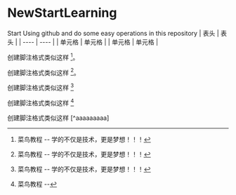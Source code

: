 # NewStartLearning
Start Using github and do some easy operations in this repository
|  表头   | 表头  |
|  ----  | ----  |
| 单元格  | 单元格 |
| 单元格  | 单元格 |


创建脚注格式类似这样 [^RUNOOB]。

[^RUNOOB]: 菜鸟教程 -- 学的不仅是技术，更是梦想！！！

创建脚注格式类似这样 [^RUNOOB]。
[^RUNOOB]: 菜鸟教程 -- 学的不仅是技术，更是梦想！！！

创建脚注格式类似这样 [^3]

[^3]: 菜鸟教程 -- 学的不仅是技术，更是梦想！！！

创建脚注格式类似这样 [^aaaa]

[^aaaa]: 菜鸟教程 -- 

创建脚注格式类似这样 [^aaaaaaaaa]

[^aa]: 菜鸟教程 -- 学的不仅是技术，更是梦想！！！
